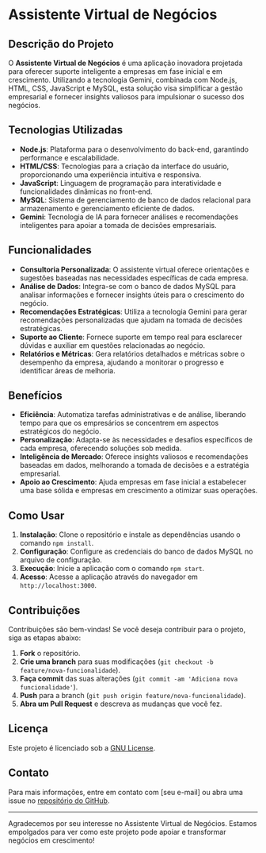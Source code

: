 # Assistente Virtual de Negócios

## Descrição do Projeto

O **Assistente Virtual de Negócios** é uma aplicação inovadora projetada para oferecer suporte inteligente a empresas em fase inicial e em crescimento. Utilizando a tecnologia Gemini, combinada com Node.js, HTML, CSS, JavaScript e MySQL, esta solução visa simplificar a gestão empresarial e fornecer insights valiosos para impulsionar o sucesso dos negócios.

## Tecnologias Utilizadas

- **Node.js**: Plataforma para o desenvolvimento do back-end, garantindo performance e escalabilidade.
- **HTML/CSS**: Tecnologias para a criação da interface do usuário, proporcionando uma experiência intuitiva e responsiva.
- **JavaScript**: Linguagem de programação para interatividade e funcionalidades dinâmicas no front-end.
- **MySQL**: Sistema de gerenciamento de banco de dados relacional para armazenamento e gerenciamento eficiente de dados.
- **Gemini**: Tecnologia de IA para fornecer análises e recomendações inteligentes para apoiar a tomada de decisões empresariais.

## Funcionalidades

- **Consultoria Personalizada**: O assistente virtual oferece orientações e sugestões baseadas nas necessidades específicas de cada empresa.
- **Análise de Dados**: Integra-se com o banco de dados MySQL para analisar informações e fornecer insights úteis para o crescimento do negócio.
- **Recomendações Estratégicas**: Utiliza a tecnologia Gemini para gerar recomendações personalizadas que ajudam na tomada de decisões estratégicas.
- **Suporte ao Cliente**: Fornece suporte em tempo real para esclarecer dúvidas e auxiliar em questões relacionadas ao negócio.
- **Relatórios e Métricas**: Gera relatórios detalhados e métricas sobre o desempenho da empresa, ajudando a monitorar o progresso e identificar áreas de melhoria.

## Benefícios

- **Eficiência**: Automatiza tarefas administrativas e de análise, liberando tempo para que os empresários se concentrem em aspectos estratégicos do negócio.
- **Personalização**: Adapta-se às necessidades e desafios específicos de cada empresa, oferecendo soluções sob medida.
- **Inteligência de Mercado**: Oferece insights valiosos e recomendações baseadas em dados, melhorando a tomada de decisões e a estratégia empresarial.
- **Apoio ao Crescimento**: Ajuda empresas em fase inicial a estabelecer uma base sólida e empresas em crescimento a otimizar suas operações.

## Como Usar

1. **Instalação**: Clone o repositório e instale as dependências usando o comando `npm install`.
2. **Configuração**: Configure as credenciais do banco de dados MySQL no arquivo de configuração.
3. **Execução**: Inicie a aplicação com o comando `npm start`.
4. **Acesso**: Acesse a aplicação através do navegador em `http://localhost:3000`.

## Contribuições

Contribuições são bem-vindas! Se você deseja contribuir para o projeto, siga as etapas abaixo:

1. **Fork** o repositório.
2. **Crie uma branch** para suas modificações (`git checkout -b feature/nova-funcionalidade`).
3. **Faça commit** das suas alterações (`git commit -am 'Adiciona nova funcionalidade'`).
4. **Push** para a branch (`git push origin feature/nova-funcionalidade`).
5. **Abra um Pull Request** e descreva as mudanças que você fez.

## Licença

Este projeto é licenciado sob a [GNU License](LICENSE).

## Contato

Para mais informações, entre em contato com [seu e-mail] ou abra uma issue no [repositório do GitHub](https://github.com/brenki1/VirtualBusinessAssistant).

---

Agradecemos por seu interesse no Assistente Virtual de Negócios. Estamos empolgados para ver como este projeto pode apoiar e transformar negócios em crescimento!
